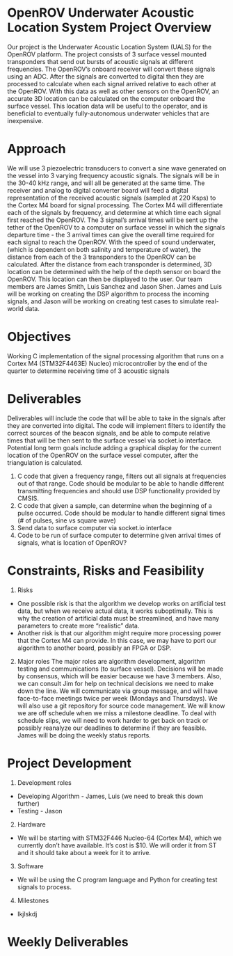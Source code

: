 OpenROV Underwater Acoustic Location System Project Overview
============
Our project is the Underwater Acoustic Location System (UALS) for the OpenROV platform. The project consists of 3 surface vessel mounted transponders that send out bursts of acoustic signals at different frequencies. The OpenROV’s onboard receiver will convert these signals using an ADC. After the signals are converted to digital then they are processed to calculate when each signal arrived relative to each other at the OpenROV. With this data as well as other sensors on the OpenROV, an accurate 3D location can be calculated on the computer onboard the surface vessel. This location data will be useful to the operator, and is beneficial to eventually fully-autonomous underwater vehicles that are inexpensive.

Approach
============
We will use 3 piezoelectric transducers to convert a sine wave generated on the vessel into 3 varying frequency acoustic signals. The signals will be in the 30-40 kHz range, and will all be generated at the same time. The receiver and analog to digital converter board will feed a  digital representation of the received acoustic signals  (sampled at 220 Ksps) to the Cortex M4 board for signal processing.
The Cortex M4 will differentiate each of the signals by frequency, and determine at which time each signal first reached the OpenROV. The 3 signal’s arrival times will be sent up the tether of the OpenROV to a computer on surface vessel in which the signals departure time - the 3 arrival times can give the overall time required for each signal to reach the OpenROV. With the speed of sound underwater, (which is dependent on both salinity and temperature of water), the distance from each of the 3 transponders to the OpenROV can be calculated. After the distance from each transponder is determined, 3D location can be determined with the help of the depth sensor on board the OpenROV. This location can then be displayed to the user.
Our team members are James Smith, Luis Sanchez and Jason Shen. James and Luis will be working on creating the DSP algorithm to process the incoming signals, and Jason will be working on creating test cases to simulate real-world data.

Objectives
============
Working C implementation of the signal processing algorithm that runs on a Cortex M4 (STM32F4463E) Nucleo) microcontroller by the end of the quarter to determine receiving time of 3 acoustic signals

Deliverables
============
Deliverables will include the code that will be able to take in the signals after they are converted into digital. The code will implement filters to identify the correct sources of the beacon signals, and be able to compute relative times that will be then sent to the surface vessel via socket.io interface. Potential long term goals include adding a graphical display for the current location of the OpenROV on the surface vessel computer, after the triangulation is calculated.
1. C code that given a frequency range, filters out all signals at frequencies out of that range. Code should be modular to be able to handle different transmitting frequencies and should use DSP functionality provided by CMSIS.
2. C code that given a sample, can determine when the beginning of a pulse occurred. Code should be modular to handle different signal times (# of pulses, sine vs square wave)
3. Send data to surface computer via socket.io interface
4. Code to be run of surface computer to determine given arrival times of signals, what is location of OpenROV?

# Constraints, Risks and Feasibility
1. Risks
  * One possible risk is that the algorithm we develop works on artificial test data, but when we receive actual data, it works suboptimally. This is why the creation of artificial data must be streamlined, and have many parameters to create more “realistic” data.
  * Another risk is that our algorithm might require more processing power that the Cortex M4 can provide. In this case, we may have to port our algorithm to another board, possibly an FPGA or DSP.
2. Major roles
  The major roles are algorithm development, algorithm testing and communications (to surface vessel). Decisions will be made by consensus, which will be easier because we have 3 members. Also, we can consult Jim for help on technical decisions we need to make down the line. We will communicate via group message, and will have face-to-face meetings twice per week (Mondays and Thursdays). We will also use a git repository for source code management. We will know we are off schedule when we miss a milestone deadline. To deal with schedule slips, we will need to work harder to get back on track or possibly reanalyze our deadlines to determine if they are feasible. James will be doing the weekly status reports.

# Project Development
1. Development roles
  * Developing Algorithm - James, Luis (we need to break this down further)
  * Testing - Jason
2. Hardware
  * We will be starting with STM32F446 Nucleo-64 (Cortex M4), which we currently don’t have available. It’s cost is $10. We will order it from ST and it should take about a week for it to arrive.
3. Software
  * We will be using the C program language and Python for creating test signals to process.
4. Milestones
  * lkjlskdj

# Weekly Deliverables
